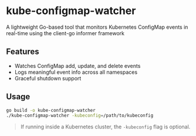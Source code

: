 # kube-configmap-watcher

A lightweight Go-based tool that monitors Kubernetes ConfigMap events in real-time using the client-go informer framework

## Features

- Watches ConfigMap add, update, and delete events
- Logs meaningful event info across all namespaces
- Graceful shutdown support

## Usage

```bash
go build -o kube-configmap-watcher
./kube-configmap-watcher -kubeconfig=/path/to/kubeconfig
```

> If running inside a Kubernetes cluster, the `-kubeconfig` flag is optional.
